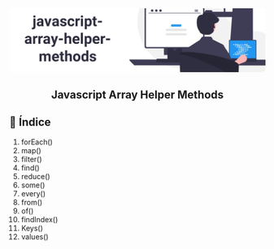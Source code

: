 <img alt="Tutorials" src="./javascript-array-helper-methods.png" />
<h2 align="center">
  Javascript Array Helper Methods
</h2>

## :memo: Índice

1. forEach()
2. map()
3. filter()
4. find()
5. reduce()
6. some()
7. every()
8. from()
9. of()
10. findIndex()
11. Keys()
12. values()
